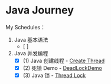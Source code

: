 # Java Journey

My Schedules：

1. Java 基本语法
   - [ ] 
2. Java 并发编程
   - [x] (1) Java 创建线程 - [Create Thread](./src/main/java/org/example/concurrent/thread/create/README.markdown)
   - [x] (2) 死锁 Demo - [DeadLockDemo](./src/main/java/org/example/concurrent/thread/DeadLockDemo.java)
   - [x] (3) Java 锁 - [Thread Lock](./src/main/java/org/example/concurrent/thread/lock)
